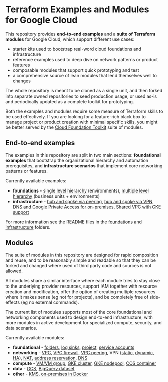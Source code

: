 # Terraform Examples and Modules for Google Cloud

This repository provides **end-to-end examples** and a **suite of Terraform modules** for Google Cloud, which support different use cases:

- starter kits used to bootstrap real-word cloud foundations and infrastructure
- reference examples used to deep dive on network patterns or product features
- composable modules that support quick prototyping and test
- a comprehensive source of lean modules that lend themselves well to changes

The whole repository is meant to be cloned as a single unit, and then forked into separate owned repositories to seed production usage, or used as-is and periodically updated as a complete toolkit for prototyping.

Both the examples and modules require some measure of Terraform skills to be used effectively. If you are looking for a feature-rich black box to manage project or product creation with minimal specific skills, you might be better served by the [Cloud Foundation Toolkit](https://registry.terraform.io/modules/terraform-google-modules) suite of modules.

## End-to-end examples

The examples in this repository are split in two main sections: **foundational examples** that bootstrap the organizational hierarchy and automation prerequisites, and **infrastructure scenarios** that implement core networking patterns or features.

Currently available examples:

- **foundations** - [single level hierarchy](./foundations/environments/) (environments), [multiple level hierarchy](./foundations/business-units/) (business units + environments)
- **infrastructure** - [hub and spoke via peering](./infrastructure/hub-and-spoke-peering/), [hub and spoke via VPN](./infrastructure/hub-and-spoke-vpn/), [DNS and Google Private Access for on-premises](./infrastructure/onprem-google-access-dns/), [Shared VPC with GKE support](./infrastructure/shared-vpc-gke/)

For more information see the README files in the [foundations](./foundations/) and [infrastructure](./infrastructure/) folders.

## Modules

The suite of modules in this repository are designed for rapid composition and reuse, and to be reasonably simple and readable so that they can be forked and changed where used of third party code and sources is not allowed.

All modules share a similar interface where each module tries to stay close to the underlying provider resources, support IAM together with resource creation and modification, offer the option of creating multiple resources where it makes sense (eg not for projects), and be completely free of side-effects (eg no external commands).

The current list of modules supports most of the core foundational and networking components used to design end-to-end infrastructure, with more modules in active development for specialized compute, security, and data scenarios.

Currently available modules:

- **foundational** - [folders](./modules/folders), [log sinks](./modules/logging-sinks), [project](./modules/project), [service accounts](./modules/iam-service-accounts)
- **networking** - [VPC](./modules/net-vpc), [VPC firewall](./modules/net-vpc-firewall), [VPC peering](./modules/net-vpc-peering), VPN ([static](./modules/net-vpn-static), [dynamic](./modules/net-vpn-dynamic), [HA](./modules/net-vpn-ha)), [NAT](./modules/net-cloudnat), [address reservation](./modules/net-address), [DNS](./modules/dns)
- **compute** - [VM/VM group](./modules/compute-vm), [GKE cluster](./modules/gke-cluster), [GKE nodepool](./modules/gke-nodepool), [COS container](./modules/compute-vm-cos-coredns)
- **data** - [GCS](./modules/gcs), [BigQuery dataset](./modules/bigquery)
- **other** - [KMS](./modules/kms), [on-premises in Docker](./modules/on-prem-in-a-box)

